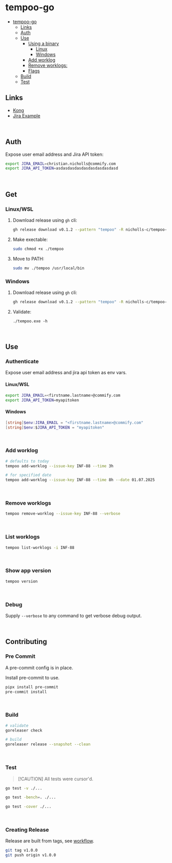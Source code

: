 # tempoo-go

- [tempoo-go](#tempoo-go)
  - [Links](#links)
  - [Auth](#auth)
  - [Use](#use)
    - [Using a binary](#using-a-binary)
      - [Linux](#linux)
      - [Windows](#windows)
    - [Add worklog](#add-worklog)
    - [Remove worklogs:](#remove-worklogs)
    - [Flags](#flags)
  - [Build](#build)
  - [Test](#test)


## Links

- [Kong](https://github.com/alecthomas/kong)
- [Jira Example](https://esendex.atlassian.net/browse/INF-88)

<br>

## Auth

Expose user email address and Jira API token:

```sh
export JIRA_EMAIL=christian.nicholls@commify.com
export JIRA_API_TOKEN=asdasdasdasdasdasdasdasdasd
```

<br>

## Get

### Linux/WSL

1. Download release using `gh` cli:
   ```sh
   gh release download v0.1.2 --pattern "tempoo" -R nicholls-c/tempoo-go --clobber
   ```
2. Make exectable:
   ```sh
   sudo chmod +x ./tempoo
   ```
3. Move to PATH:
   ```sh
   sudo mv ./tempoo /usr/local/bin
   ```


### Windows

1. Download release using `gh` cli:
   ```sh
   gh release download v0.1.2 --pattern "tempoo" -R nicholls-c/tempoo-go --clobber
   ```
2. Validate:
   ```pwsh
   ./tempoo.exe -h
   ```

<br>

## Use

### Authenticate

Expose user email address and jira api token as env vars.

#### Linux/WSL

```sh
export JIRA_EMAIL=<firstname.lastname>@commify.com
export JIRA_API_TOKEN=myapitoken
```

#### Windows

```powershell
[string]$env:JIRA_EMAIL = "<firstname.lastname>@commify.com"
[string]$env:$JIRA_API_TOKEN = "myapitoken"
```

<br>

### Add worklog

```sh
# defaults to today
tempoo add-worklog --issue-key INF-88 --time 3h

# for specified date
tempoo add-worklog --issue-key INF-88 --time 8h --date 01.07.2025
```

<br>

### Remove worklogs

```sh
tempoo remove-worklog --issue-key INF-88 --verbose
```

<br>

### List worklogs

```sh
tempoo list-worklogs -i INF-88
```

<br>

### Show app version

```sh
tempoo version
```

<br>

### Debug

Supply `--verbose` to any command to get verbose debug output.

<br>

## Contributing

### Pre Commit

A pre-commit config is in place.

Install pre-commit to use.

```sh
pipx install pre-commit
pre-commit install
```

<br>

### Build

```sh
# validate
goreleaser check

# build
goreleaser release --snapshot --clean
```

<br>

### Test

> [!CAUTION] All tests were cursor'd.

```sh
go test -v ./...

go test -bench=. ./...

go test -cover ./...
```

<br>

### Creating Release

Release are built from tags, see [workflow](./.github/workflows/ci.yml).

```sh
git tag v1.0.0
git push origin v1.0.0
```